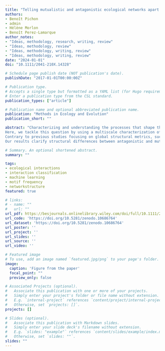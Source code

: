 ```yaml
---
title: "Telling mutualistic and antagonistic ecological networks apart by learning their multiscale structure"
authors:
- Benoît Pichon
- admin
- Hélène Morlon
- Benoît Perez-Lamarque
author_notes:
- "Ideas, methodology, research, writing, review"
- "Ideas, methodology, review"
- "Ideas, methodology, writing, review"
- "Ideas, methodology, writing, review"
date: "2024-01-01"
doi: "10.1111/2041-210X.14328"

# Schedule page publish date (NOT publication's date).
publishDate: "2017-01-01T00:00:00Z"

# Publication type.
# Accepts a single type but formatted as a YAML list (for Hugo requirements).
# Enter a publication type from the CSL standard.
publication_types: ["article"]

# Publication name and optional abbreviated publication name.
publication: "Methods in Ecology and Evolution"
publication_short: ""

abstract: "Characterizing and understanding the processes that shape the structure of ecological networks, which represent who interacts with whom in a community, has many implications in ecology, evolutionary biology and conservation. A highly debated question is whether and how the structure of a bipartite ecological network differs between antagonistic (e.g. herbivory) and mutualistic (e.g. pollination) interaction types.
Here, we tackle this question by using a multiscale characterization of network structure, machine learning tools, and a large database of empirical and simulated bipartite networks.
Contrary to previous studies focusing on global structural metrics, such as nestedness and modularity, which concluded that antagonistic and mutualistic networks cannot be told apart from only their structure, we find that they can be told apart by combining a meso-scale characterization of their structure and supervised machine learning. Motif frequencies appear particularly informative, with an over-representation of densely connected motifs in antagonistic networks and of motifs with asymmetrical specialization in mutualistic networks. These structural properties can be used to predict the type of interaction with relatively good confidence. Beyond this classical mutualism/antagonism dichotomy, we also find significant structural uniqueness linked to specific ecologies (e.g. pollination, parasitism).
Our results clarify structural differences between antagonistic and mutualistic networks and suggest the investigation of the structural uniqueness of specific ecologies as a promising approach for characterizing interactions beyond the coarse antagonistic/mutualistic dichotomy."

# Summary. An optional shortened abstract.
summary: ""

tags:
- ecological interactions
- interaction classification
- machine learning 
- motif frequency
- networkstructure
featured: true

# links:
# - name: ""
#   url: ""
url_pdf: https://besjournals.onlinelibrary.wiley.com/doi/full/10.1111/2041-210X.14328
url_code: 'https://doi.org/10.5281/zenodo.10686764'
url_dataset: 'https://doi.org/10.5281/zenodo.10686764'
url_poster: ''
url_project: ''
url_slides: ''
url_source: ''
url_video: ''

# Featured image
# To use, add an image named `featured.jpg/png` to your page's folder. 
image:
  caption: 'Figure from the paper'
  focal_point: ""
  preview_only: false

# Associated Projects (optional).
#   Associate this publication with one or more of your projects.
#   Simply enter your project's folder or file name without extension.
#   E.g. `internal-project` references `content/project/internal-project/index.md`.
#   Otherwise, set `projects: []`.
projects: []

# Slides (optional).
#   Associate this publication with Markdown slides.
#   Simply enter your slide deck's filename without extension.
#   E.g. `slides: "example"` references `content/slides/example/index.md`.
#   Otherwise, set `slides: ""`.
slides: ""
---
```

